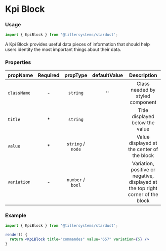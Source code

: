 # Kpi Block

### Usage

```jsx
import { KpiBlock } from '@tillersystems/stardust';
```

A Kpi Block provides useful data pieces of information that should help users identity
the most important things about their data.

<!-- STORY -->

### Properties

| propName    | Required |     propType      | defaultValue |                                   Description                                   |
| ----------- | :------: | :---------------: | :----------: | :-----------------------------------------------------------------------------: |
| `className` |    -     |     `string`      |     `''`     |                        Class needed by styled component                         |
| `title`     |    \*    |     `string`      |              |                         Title displayed below the value                         |
| `value`     |    \*    | `string` / `node` |              |                   Value displayed at the center of the block                    |
| `variation` |    -     | `number` / `bool` |              | Variation, positive or negative, displayed at the top right corner of the block |

### Example

```jsx
import { KpiBlock } from '@tillersystems/stardust';

render() {
  return <KpiBlock title="commandes" value="657" variation={5} />
}
```
